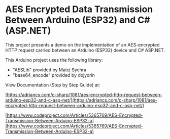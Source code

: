 # AES Encrypted Data Transmission Between Arduino (ESP32) and C# (ASP.NET)

This project presents a demo on the implementation of an AES-encrypted HTTP request carried between an Arduino (ESP32) device and C# ASP.NET.

This Arduino project uses the following library:
- "AESLib" provided by Matej Sychra
- "base64_encode" provided by dojyorin

View Documentation (Step by Step Guide) at:

[https://adriancs.com/c-sharp/1081/aes-encrypted-http-request-between-arduino-esp32-and-c-asp-net/](https://adriancs.com/c-sharp/1081/aes-encrypted-http-request-between-arduino-esp32-and-c-asp-net/)

[https://www.codeproject.com/Articles/5365769/AES-Encrypted-Transmission-Between-Arduino-ESP32-a](https://www.codeproject.com/Articles/5365769/AES-Encrypted-Transmission-Between-Arduino-ESP32-a)

